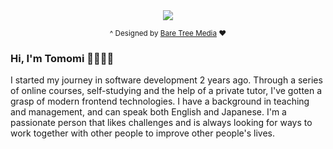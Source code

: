 
<div id="header" align="center">
  <img src="https://media.giphy.com/media/TdjQAgDIkRsYm1HUbt/giphy.gif"/>
  <p><sub>^ Designed by <a href="https://www.baretreemedia.com/">Bare Tree Media</a> ❤️</sub></p>
</div>

### Hi, I'm Tomomi 👋👩🏻‍💻

I started my journey in software development 2 years ago. Through a series of online courses, self-studying and the help of a private tutor, I've gotten a grasp of modern frontend technologies. I have a background in teaching and management, and can speak both English and Japanese. I'm a passionate person that likes challenges and is always looking for ways to work together with other people to improve other people's lives.

<!--
**TomomiKimura/TomomiKimura** is a ✨ _special_ ✨ repository because its `README.md` (this file) appears on your GitHub profile.

Here are some ideas to get you started:

- 🔭 I’m currently working on ...
- 🌱 I’m currently learning ...
- 👯 I’m looking to collaborate on ...
- 🤔 I’m looking for help with ...
- 💬 Ask me about ...
- 📫 How to reach me: ...
- 😄 Pronouns: ...
- ⚡ Fun fact: ...
-->
